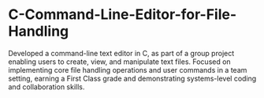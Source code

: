 # C-Command-Line-Editor-for-File-Handling
Developed a command-line text editor in C, as part of a group project enabling users to create, view, and manipulate text files. Focused on implementing core file handling operations and user commands in a team setting, earning a First Class grade and demonstrating systems-level coding and collaboration skills.
